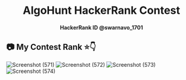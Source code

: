 
<h1 align="center"> AlgoHunt HackerRank Contest  </h1>

<h4 align="center"> HackerRank ID @swarnavo_1701 </h4>

  
## 📷 My Contest Rank ⭐👇

![Screenshot (571)](https://github.com/swarnavopramanik/AlgoHunt/assets/105142693/72b73258-25d9-4ab2-a8b7-fbf0fc60360f)
![Screenshot (572)](https://github.com/swarnavopramanik/AlgoHunt/assets/105142693/b8e8e043-06ae-4156-9573-1b214ba1fe09)
![Screenshot (573)](https://github.com/swarnavopramanik/AlgoHunt/assets/105142693/77817556-f8db-40d0-b5b9-2082e9fae4f7)
![Screenshot (574)](https://github.com/swarnavopramanik/AlgoHunt/assets/105142693/43a4b85b-a440-45f0-b3ca-f2fbfaa27277)
